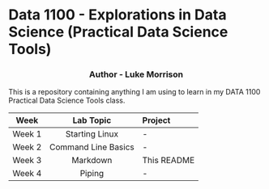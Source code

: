# Data 1100 - Explorations in Data Science (Practical Data Science Tools)
<h3 align="center">Author - Luke Morrison</h3>

This is a repository containing anything I am using to learn in my DATA 1100 Practical Data Science Tools class.

| Week | Lab Topic | Project |
|------|:---------:|:--------|
| Week 1 | Starting Linux | - |
| Week 2 | Command Line Basics | - |
| Week 3 | Markdown | This README |
| Week 4 | Piping | - |
